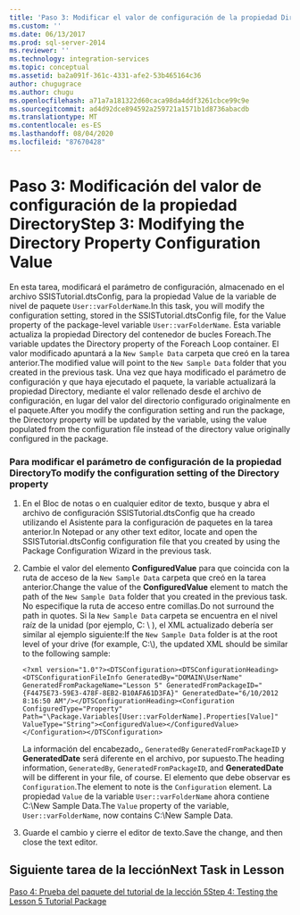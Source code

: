 ```yaml
---
title: 'Paso 3: Modificar el valor de configuración de la propiedad Directory | Microsoft Docs'
ms.custom: ''
ms.date: 06/13/2017
ms.prod: sql-server-2014
ms.reviewer: ''
ms.technology: integration-services
ms.topic: conceptual
ms.assetid: ba2a091f-361c-4331-afe2-53b465164c36
author: chugugrace
ms.author: chugu
ms.openlocfilehash: a71a7a181322d60caca98da4ddf3261cbce99c9e
ms.sourcegitcommit: ad4d92dce894592a259721a1571b1d8736abacdb
ms.translationtype: MT
ms.contentlocale: es-ES
ms.lasthandoff: 08/04/2020
ms.locfileid: "87670428"
---
```

# <a name="step-3-modifying-the-directory-property-configuration-value"></a><span data-ttu-id="705f6-102">Paso 3: Modificación del valor de configuración de la propiedad Directory</span><span class="sxs-lookup"><span data-stu-id="705f6-102">Step 3: Modifying the Directory Property Configuration Value</span></span>
  <span data-ttu-id="705f6-103">En esta tarea, modificará el parámetro de configuración, almacenado en el archivo SSISTutorial.dtsConfig, para la propiedad Value de la variable de nivel de paquete `User::varFolderName`.</span><span class="sxs-lookup"><span data-stu-id="705f6-103">In this task, you will modify the configuration setting, stored in the SSISTutorial.dtsConfig file, for the Value property of the package-level variable `User::varFolderName`.</span></span> <span data-ttu-id="705f6-104">Esta variable actualiza la propiedad Directory del contenedor de bucles Foreach.</span><span class="sxs-lookup"><span data-stu-id="705f6-104">The variable updates the Directory property of the Foreach Loop container.</span></span> <span data-ttu-id="705f6-105">El valor modificado apuntará a la `New Sample Data` carpeta que creó en la tarea anterior.</span><span class="sxs-lookup"><span data-stu-id="705f6-105">The modified value will point to the `New Sample Data` folder that you created in the previous task.</span></span> <span data-ttu-id="705f6-106">Una vez que haya modificado el parámetro de configuración y que haya ejecutado el paquete, la variable actualizará la propiedad Directory, mediante el valor rellenado desde el archivo de configuración, en lugar del valor del directorio configurado originalmente en el paquete.</span><span class="sxs-lookup"><span data-stu-id="705f6-106">After you modify the configuration setting and run the package, the Directory property will be updated by the variable, using the value populated from the configuration file instead of the directory value originally configured in the package.</span></span>  
  
### <a name="to-modify-the-configuration-setting-of-the-directory-property"></a><span data-ttu-id="705f6-107">Para modificar el parámetro de configuración de la propiedad Directory</span><span class="sxs-lookup"><span data-stu-id="705f6-107">To modify the configuration setting of the Directory property</span></span>  
  
1.  <span data-ttu-id="705f6-108">En el Bloc de notas o en cualquier editor de texto, busque y abra el archivo de configuración SSISTutorial.dtsConfig que ha creado utilizando el Asistente para la configuración de paquetes en la tarea anterior.</span><span class="sxs-lookup"><span data-stu-id="705f6-108">In Notepad or any other text editor, locate and open the SSISTutorial.dtsConfig configuration file that you created by using the Package Configuration Wizard in the previous task.</span></span>  
  
2.  <span data-ttu-id="705f6-109">Cambie el valor del elemento **ConfiguredValue** para que coincida con la ruta de acceso de la `New Sample Data` carpeta que creó en la tarea anterior.</span><span class="sxs-lookup"><span data-stu-id="705f6-109">Change the value of the **ConfiguredValue** element to match the path of the `New Sample Data` folder that you created in the previous task.</span></span> <span data-ttu-id="705f6-110">No especifique la ruta de acceso entre comillas.</span><span class="sxs-lookup"><span data-stu-id="705f6-110">Do not surround the path in quotes.</span></span> <span data-ttu-id="705f6-111">Si la `New Sample Data` carpeta se encuentra en el nivel raíz de la unidad (por ejemplo, C: \\ ), el XML actualizado debería ser similar al ejemplo siguiente:</span><span class="sxs-lookup"><span data-stu-id="705f6-111">If the `New Sample Data` folder is at the root level of your drive (for example, C:\\), the updated XML should be similar to the following sample:</span></span>  
  
     `<?xml version="1.0"?><DTSConfiguration><DTSConfigurationHeading><DTSConfigurationFileInfo GeneratedBy="DOMAIN\UserName" GeneratedFromPackageName="Lesson 5" GeneratedFromPackageID="{F4475E73-59E3-478F-8EB2-B10AFA61D3FA}" GeneratedDate="6/10/2012 8:16:50 AM"/></DTSConfigurationHeading><Configuration ConfiguredType="Property" Path="\Package.Variables[User::varFolderName].Properties[Value]" ValueType="String"><ConfiguredValue></ConfiguredValue></Configuration></DTSConfiguration>`  
  
     <span data-ttu-id="705f6-112">La información del encabezado,, `GeneratedBy` `GeneratedFromPackageID` y **GeneratedDate** será diferente en el archivo, por supuesto.</span><span class="sxs-lookup"><span data-stu-id="705f6-112">The heading information, `GeneratedBy`, `GeneratedFromPackageID`, and **GeneratedDate** will be different in your file, of course.</span></span> <span data-ttu-id="705f6-113">El elemento que debe observar es `Configuration`.</span><span class="sxs-lookup"><span data-stu-id="705f6-113">The element to note is the `Configuration` element.</span></span> <span data-ttu-id="705f6-114">La propiedad `Value` de la variable `User::varFolderName` ahora contiene C:\New Sample Data.</span><span class="sxs-lookup"><span data-stu-id="705f6-114">The `Value` property of the variable, `User::varFolderName`, now contains C:\New Sample Data.</span></span>  
  
3.  <span data-ttu-id="705f6-115">Guarde el cambio y cierre el editor de texto.</span><span class="sxs-lookup"><span data-stu-id="705f6-115">Save the change, and then close the text editor.</span></span>  
  
## <a name="next-task-in-lesson"></a><span data-ttu-id="705f6-116">Siguiente tarea de la lección</span><span class="sxs-lookup"><span data-stu-id="705f6-116">Next Task in Lesson</span></span>  
 [<span data-ttu-id="705f6-117">Paso 4: Prueba del paquete del tutorial de la lección 5</span><span class="sxs-lookup"><span data-stu-id="705f6-117">Step 4: Testing the Lesson 5 Tutorial Package</span></span>](../integration-services/lesson-5-4-testing-the-lesson-5-tutorial-package.md)  
  
  
